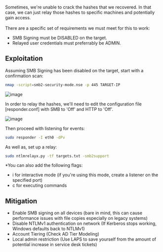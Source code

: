 Sometimes, we're unable to crack the hashes that we recovered. In that case, we can just relay those hashes to specific machines and potentially gain access.<br><br>
There are a specific set of requirements we must meet for this to work:
- SMB Signing must be DISABLED on the target.
- Relayed user credentials must preferrably be ADMIN.

## Exploitation
Assuming SMB Signing has been disabled on the target, start with a confirmation scan:
```bash
nmap -script=smb2-security-mode.nse -p 445 TARGET-IP
```
![image](https://github.com/0xScorpio/Ethical-Hacking/assets/140411254/a0d110ff-bdaf-4138-9f7e-34a53287aa2e)

In order to relay the hashes, we'll need to edit the configuration file [responder.conf] with SMB to 'Off' and HTTP to 'Off'.<br>

![image](https://github.com/0xScorpio/Ethical-Hacking/assets/140411254/3b219178-b593-4ff4-9b6b-1caa42e92768)


Then proceed with listening for events:
```bash
sudo responder -I eth0 -dPv
```
As well as, set up a relay:
```bash
sudo ntlmrelayx.py -tf targets.txt -smb2support
```
*You can also add the following flags: 
- i for interactive mode (if you're using this mode, create a listener on the specified port)
- c for executing commands

## Mitigation
- Enable SMB signing on all devices (bare in mind, this can cause performance issues with file copies especially on legacy systems)
- Disable NTLMv1 authentication on network (If Kerberos stops working, Windows defaults back to NTLMv1)
- Account Tiering (Check AD Tier Modeling)
- Local admin restriction (Use LAPS to save yourself from the amount of potential increase in service desk tickets)
